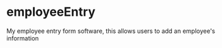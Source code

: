 # employeeEntry
My employee entry form software, this allows users to add an employee's information
